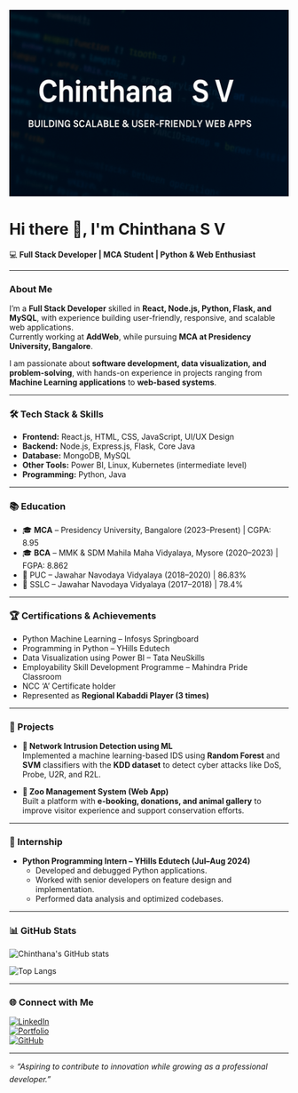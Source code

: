 ![Banner](./chinthana.png)

# Hi there 👋, I'm Chinthana S V  

💻 **Full Stack Developer | MCA Student | Python & Web Enthusiast**  

---

###  About Me  
I’m a **Full Stack Developer** skilled in **React, Node.js, Python, Flask, and MySQL**, with experience building user-friendly, responsive, and scalable web applications.  
Currently working at **AddWeb**, while pursuing **MCA at Presidency University, Bangalore**.  

I am passionate about **software development, data visualization, and problem-solving**, with hands-on experience in projects ranging from **Machine Learning applications** to **web-based systems**.  

---

### 🛠️ Tech Stack & Skills  
- **Frontend:** React.js, HTML, CSS, JavaScript, UI/UX Design  
- **Backend:** Node.js, Express.js, Flask, Core Java  
- **Database:** MongoDB, MySQL  
- **Other Tools:** Power BI, Linux, Kubernetes (intermediate level)  
- **Programming:** Python, Java  

---

### 📚 Education  
- 🎓 **MCA** – Presidency University, Bangalore (2023–Present) | CGPA: 8.95  
- 🎓 **BCA** – MMK & SDM Mahila Maha Vidyalaya, Mysore (2020–2023) | FGPA: 8.862  
- 📘 PUC – Jawahar Navodaya Vidyalaya (2018–2020) | 86.83%  
- 📘 SSLC – Jawahar Navodaya Vidyalaya (2017–2018) | 78.4%  

---

### 🏆 Certifications & Achievements  
- Python Machine Learning – Infosys Springboard  
- Programming in Python – YHills Edutech  
- Data Visualization using Power BI – Tata NeuSkills  
- Employability Skill Development Programme – Mahindra Pride Classroom  
- NCC ‘A’ Certificate holder  
- Represented as **Regional Kabaddi Player (3 times)**  

---

### 📂 Projects  
- **🔐 Network Intrusion Detection using ML**  
  Implemented a machine learning-based IDS using **Random Forest** and **SVM** classifiers with the **KDD dataset** to detect cyber attacks like DoS, Probe, U2R, and R2L.  

- **🦓 Zoo Management System (Web App)**  
  Built a platform with **e-booking, donations, and animal gallery** to improve visitor experience and support conservation efforts.  

---

### 💼 Internship  
- **Python Programming Intern – YHills Edutech (Jul–Aug 2024)**  
  - Developed and debugged Python applications.  
  - Worked with senior developers on feature design and implementation.  
  - Performed data analysis and optimized codebases.  

---

### 📊 GitHub Stats  
![Chinthana's GitHub stats](https://github-readme-stats.vercel.app/api?username=chinthanapoojary&show_icons=true&theme=radical)  

![Top Langs](https://github-readme-stats.vercel.app/api/top-langs/?username=chinthanapoojary&layout=compact&theme=radical)  

---

### 🌐 Connect with Me  
[![LinkedIn](https://img.shields.io/badge/LinkedIn-blue?logo=linkedin&style=for-the-badge)](https://www.linkedin.com/in/chinthana-sv-9890492b2)  
[![Portfolio](https://img.shields.io/badge/Portfolio-Figma-purple?logo=figma&style=for-the-badge)](https://www.figma.com/proto/TbiOCvS8wAC52dvp8s9NLq/protfolio)  
[![GitHub](https://img.shields.io/badge/GitHub-black?logo=github&style=for-the-badge)](https://github.com/chinthanapoojary)  

---

⭐️ *“Aspiring to contribute to innovation while growing as a professional developer.”*  
